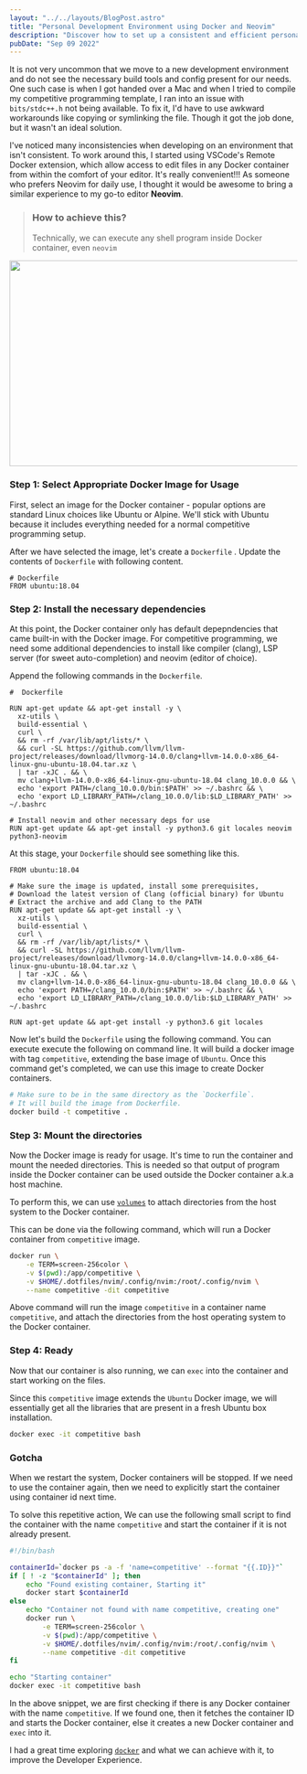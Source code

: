 ```yaml
---
layout: "../../layouts/BlogPost.astro"
title: "Personal Development Environment using Docker and Neovim"
description: "Discover how to set up a consistent and efficient personal development environment using Docker and Neovim. Learn to overcome environment issues and leverage containerization and a preferred code editor for a seamless coding experience."
pubDate: "Sep 09 2022"
---
```


It is not very uncommon that we move to a new development environment and do not see the necessary build tools and config present
for our needs. One such case is when I got handed over a Mac and when I tried to compile my competitive programming template, I ran into an issue with `bits/stdc++.h` not being available. To fix it, I'd have to use awkward workarounds like copying or symlinking the file. Though it got the job done, but it wasn't an ideal solution.

I've noticed many inconsistencies when developing on an environment that isn't consistent. To work around this, I started using VSCode's Remote Docker extension, which allow access to edit files in any Docker container from within the comfort of your editor. It's really convenient!!! As someone who prefers Neovim for daily use, I thought it would be awesome to bring a similar experience to my go-to editor **Neovim**.

> ### How to achieve this?
>
> Technically, we can execute any shell program inside Docker container, even `neovim`

<img class="bg-clip-border rounded-lg" width="720" height="360" src="/blog-assets/neovim-blog-pde/container-explanation.png" />

### Step 1: Select Appropriate Docker Image for Usage

First, select an image for the Docker container - popular options are standard Linux choices like Ubuntu or Alpine. We'll stick with Ubuntu because it includes everything needed for a normal competitive programming setup.

After we have selected the image, let's create a `Dockerfile` . Update the contents of `Dockerfile` with following content.

```docker
# Dockerfile
FROM ubuntu:18.04
```


### Step 2: Install the necessary dependencies

At this point, the Docker container only has default depepndencies that came built-in with the Docker image.
For competitive programming, we need some additional dependencies to install like compiler (clang), LSP server (for sweet auto-completion) and neovim (editor of choice).

Append the following commands in the `Dockerfile`.

```docker
#  Dockerfile

RUN apt-get update && apt-get install -y \
  xz-utils \
  build-essential \
  curl \
  && rm -rf /var/lib/apt/lists/* \
  && curl -SL https://github.com/llvm/llvm-project/releases/download/llvmorg-14.0.0/clang+llvm-14.0.0-x86_64-linux-gnu-ubuntu-18.04.tar.xz \
  | tar -xJC . && \
  mv clang+llvm-14.0.0-x86_64-linux-gnu-ubuntu-18.04 clang_10.0.0 && \
  echo 'export PATH=/clang_10.0.0/bin:$PATH' >> ~/.bashrc && \
  echo 'export LD_LIBRARY_PATH=/clang_10.0.0/lib:$LD_LIBRARY_PATH' >> ~/.bashrc

# Install neovim and other necessary deps for use
RUN apt-get update && apt-get install -y python3.6 git locales neovim python3-neovim
```

At this stage, your `Dockerfile` should see something like this.

```docker
FROM ubuntu:18.04

# Make sure the image is updated, install some prerequisites,
# Download the latest version of Clang (official binary) for Ubuntu
# Extract the archive and add Clang to the PATH
RUN apt-get update && apt-get install -y \
  xz-utils \
  build-essential \
  curl \
  && rm -rf /var/lib/apt/lists/* \
  && curl -SL https://github.com/llvm/llvm-project/releases/download/llvmorg-14.0.0/clang+llvm-14.0.0-x86_64-linux-gnu-ubuntu-18.04.tar.xz \
  | tar -xJC . && \
  mv clang+llvm-14.0.0-x86_64-linux-gnu-ubuntu-18.04 clang_10.0.0 && \
  echo 'export PATH=/clang_10.0.0/bin:$PATH' >> ~/.bashrc && \
  echo 'export LD_LIBRARY_PATH=/clang_10.0.0/lib:$LD_LIBRARY_PATH' >> ~/.bashrc

RUN apt-get update && apt-get install -y python3.6 git locales
```

Now let's build the `Dockerfile` using the following command. You can execute execute the following on command line. It will build
a docker image with tag `competitive`, extending the base image of `Ubuntu`. Once this command get's completed, we can use this image
to create Docker containers.

```bash
# Make sure to be in the same directory as the `Dockerfile`.
# It will build the image from Dockerfile.
docker build -t competitive .
```

### Step 3: Mount the directories

Now the Docker image is ready for usage. It's time to run the container and mount the needed directories. This is needed so that output of program inside the Docker container can be used outside the Docker container a.k.a host machine.

To perform this, we can use [`volumes`](https://docs.docker.com/storage/volumes/) to attach directories from the host system to the Docker container.

This can be done via the following command, which will run a Docker container from `competitive` image.

```bash
docker run \
    -e TERM=screen-256color \
    -v $(pwd):/app/competitive \
    -v $HOME/.dotfiles/nvim/.config/nvim:/root/.config/nvim \
    --name competitive -dit competitive
```

Above command will run the image `competitive` in a container name `competitive`, and attach the directories from the host
operating system to the Docker container.

### Step 4: Ready

Now that our container is also running, we can `exec` into the container and start working on the files.

Since this `competitive` image extends the `Ubuntu` Docker image, we will essentially get all the libraries that are present in a
fresh Ubuntu box installation.

```bash
docker exec -it competitive bash
```

### Gotcha

When we restart the system, Docker containers will be stopped. If we need to use the container again, then we need to explicitly start the container using container id next time.

To solve this repetitive action, We can use the following small script to find the container with the name `competitive` and
start the container if it is not already present.

```bash
#!/bin/bash

containerId=`docker ps -a -f 'name=competitive' --format "{{.ID}}"`
if [ ! -z "$containerId" ]; then
    echo "Found existing container, Starting it"
    docker start $containerId
else
    echo "Container not found with name competitive, creating one"
    docker run \
        -e TERM=screen-256color \
        -v $(pwd):/app/competitive \
        -v $HOME/.dotfiles/nvim/.config/nvim:/root/.config/nvim \
        --name competitive -dit competitive
fi

echo "Starting container"
docker exec -it competitive bash
```

In the above snippet, we are first checking if there is any Docker container with the name `competitive`. If we found one, then it fetches the container ID and starts the Docker container, else it creates a new Docker container and `exec` into it.

I had a great time exploring [`docker`](https://www.docker.com/) and what we can achieve with it, to improve the Developer Experience.